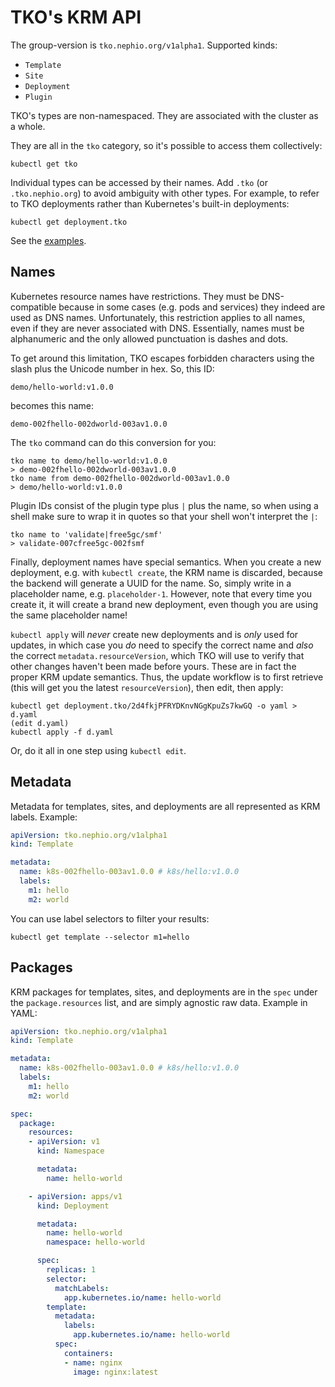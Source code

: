 TKO's KRM API
=============

The group-version is `tko.nephio.org/v1alpha1`. Supported kinds:

* `Template`
* `Site`
* `Deployment`
* `Plugin`

TKO's types are non-namespaced. They are associated with the cluster as a whole.

They are all in the `tko` category, so it's possible to access them collectively:

    kubectl get tko

Individual types can be accessed by their names. Add `.tko` (or `.tko.nephio.org`) to avoid
ambiguity with other types. For example, to refer to TKO deployments rather than Kubernetes's
built-in deployments:

    kubectl get deployment.tko

See the [examples](examples/kubernetes/).

Names
-----

Kubernetes resource names have restrictions. They must be DNS-compatible because in some cases
(e.g. pods and services) they indeed are used as DNS names. Unfortunately, this restriction applies
to all names, even if they are never associated with DNS. Essentially, names must be alphanumeric
and the only allowed punctuation is dashes and dots.

To get around this limitation, TKO escapes forbidden characters using the slash plus the Unicode
number in hex. So, this ID:

    demo/hello-world:v1.0.0

becomes this name:

    demo-002fhello-002dworld-003av1.0.0

The `tko` command can do this conversion for you:

    tko name to demo/hello-world:v1.0.0
    > demo-002fhello-002dworld-003av1.0.0
    tko name from demo-002fhello-002dworld-003av1.0.0
    > demo/hello-world:v1.0.0

Plugin IDs consist of the plugin type plus `|` plus the name, so when using a shell make sure to
wrap it in quotes so that your shell won't interpret the `|`:

    tko name to 'validate|free5gc/smf'
    > validate-007cfree5gc-002fsmf

Finally, deployment names have special semantics. When you create a new deployment, e.g. with
`kubectl create`, the KRM name is discarded, because the backend will generate a UUID for the
name. So, simply write in a placeholder name, e.g. `placeholder-1`. However, note that every time
you create it, it will create a brand new deployment, even though you are using the same placeholder
name!

`kubectl apply` will *never* create new deployments and is *only* used for updates, in which case
you *do* need to specify the correct name and *also* the correct `metadata.resourceVersion`, which
TKO will use to verify that other changes haven't been made before yours. These are in fact the
proper KRM update semantics. Thus, the update workflow is to first retrieve (this will get you the
latest `resourceVersion`), then edit, then apply:

    kubectl get deployment.tko/2d4fkjPFRYDKnvNGgKpuZs7kwGQ -o yaml > d.yaml
    (edit d.yaml)
    kubectl apply -f d.yaml

Or, do it all in one step using `kubectl edit`.

Metadata
--------

Metadata for templates, sites, and deployments are all represented as KRM labels. Example:

```yaml
apiVersion: tko.nephio.org/v1alpha1
kind: Template

metadata:
  name: k8s-002fhello-003av1.0.0 # k8s/hello:v1.0.0
  labels:
    m1: hello
    m2: world
```

You can use label selectors to filter your results:

    kubectl get template --selector m1=hello

Packages
--------

KRM packages for templates, sites, and deployments are in the `spec` under the
`package.resources` list, and are simply agnostic raw data. Example in YAML:

```yaml
apiVersion: tko.nephio.org/v1alpha1
kind: Template

metadata:
  name: k8s-002fhello-003av1.0.0 # k8s/hello:v1.0.0
  labels:
    m1: hello
    m2: world

spec:
  package:
    resources:
    - apiVersion: v1
      kind: Namespace

      metadata:
        name: hello-world

    - apiVersion: apps/v1
      kind: Deployment

      metadata:
        name: hello-world
        namespace: hello-world

      spec:
        replicas: 1
        selector:
          matchLabels:
            app.kubernetes.io/name: hello-world
        template:
          metadata:
            labels:
              app.kubernetes.io/name: hello-world
          spec:
            containers:
            - name: nginx
              image: nginx:latest
```
